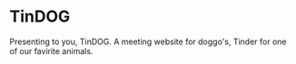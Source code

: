 # TinDOG
  Presenting to you, TinDOG. A meeting website for doggo's, Tinder for one of our favirite animals.
